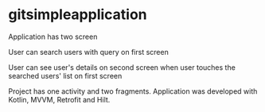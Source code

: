 # gitsimpleapplication
Application has two screen

User can search users with query on first screen

User can see user's details on second screen when user touches the searched users' list on first screen

Project has one activity and two fragments. Application was developed with Kotlin, MVVM, Retrofit and Hilt. 
